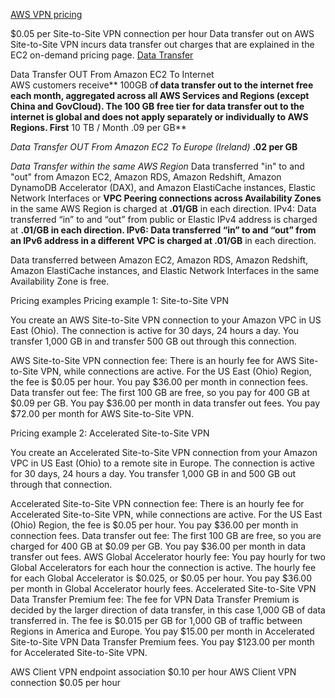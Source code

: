 [AWS VPN pricing](https://aws.amazon.com/vpn/pricing/)

$0.05 per Site-to-Site VPN connection per hour
Data transfer out on AWS Site-to-Site VPN incurs data transfer out charges that are explained in the EC2 on-demand pricing page.
[Data Transfer](https://aws.amazon.com/ec2/pricing/on-demand/)


Data Transfer OUT From Amazon EC2 To Internet	
AWS customers receive** 100GB o**f data transfer out to the internet free each month, aggregated across all
AWS Services and Regions (except China and GovCloud). The 100 GB free tier for data transfer out to the internet
is global and does not apply separately or individually to AWS Regions.	
First** 10 TB / Month	.09 per GB**

_Data Transfer OUT From Amazon EC2 To Europe (Ireland)_	**.02 per GB**

_Data Transfer within the same AWS Region_ 
Data transferred "in" to and "out" from Amazon EC2, Amazon RDS, Amazon Redshift, Amazon DynamoDB Accelerator (DAX), and Amazon ElastiCache instances, Elastic Network Interfaces or **VPC Peering connections across Availability Zones** in the same AWS Region is charged at **.01/GB** in each direction.
IPv4: Data transferred “in” to and “out” from public or Elastic IPv4 address is charged at **.01/GB **in each direction.
IPv6: Data transferred “in” to and “out” from an IPv6 address in a different VPC is charged at** .01/GB** in each direction.

Data transferred between Amazon EC2, Amazon RDS, Amazon Redshift, Amazon ElastiCache instances, and Elastic Network Interfaces in the same Availability Zone is free.


Pricing examples
Pricing example 1: Site-to-Site VPN

You create an AWS Site-to-Site VPN connection to your Amazon VPC in US East (Ohio). The connection is active for 30 days, 24 hours a day. You transfer 1,000 GB in and transfer 500 GB out through this connection.

AWS Site-to-Site VPN connection fee: There is an hourly fee for AWS Site-to-Site VPN, while connections are active. For the US East (Ohio) Region, the fee is $0.05 per hour. You pay $36.00 per month in connection fees.
Data transfer out fee: The first 100 GB are free, so you pay for 400 GB at $0.09 per GB. You pay $36.00 per month in data transfer out fees.
You pay $72.00 per month for AWS Site-to-Site VPN.

Pricing example 2: Accelerated Site-to-Site VPN

You create an Accelerated Site-to-Site VPN connection from your Amazon VPC in US East (Ohio) to a remote site in Europe. The connection is active for 30 days, 24 hours a day. You transfer 1,000 GB in and 500 GB out through that connection.

Accelerated Site-to-Site VPN connection fee: There is an hourly fee for Accelerated Site-to-Site VPN, while connections are active. For the US East (Ohio) Region, the fee is $0.05 per hour. You pay $36.00 per month in connection fees.
Data transfer out fee: The first 100 GB are free, so you are charged for 400 GB at $0.09 per GB. You pay $36.00 per month in data transfer out fees.
AWS Global Accelerator hourly fee: You pay hourly for two Global Accelerators for each hour the connection is active. The hourly fee for each Global Accelerator is $0.025, or $0.05 per hour. You pay $36.00 per month in Global Accelerator hourly fees. 
Accelerated Site-to-Site VPN Data Transfer Premium fee: The fee for VPN Data Transfer Premium is decided by the larger direction of data transfer, in this case 1,000 GB of data transferred in. The fee is $0.015 per GB for 1,000 GB of traffic between Regions in America and Europe. You pay $15.00 per month in Accelerated Site-to-Site VPN Data Transfer Premium fees.
You pay $123.00 per month for Accelerated Site-to-Site VPN.


AWS Client VPN endpoint association	$0.10 per hour
AWS Client VPN connection	$0.05 per hour